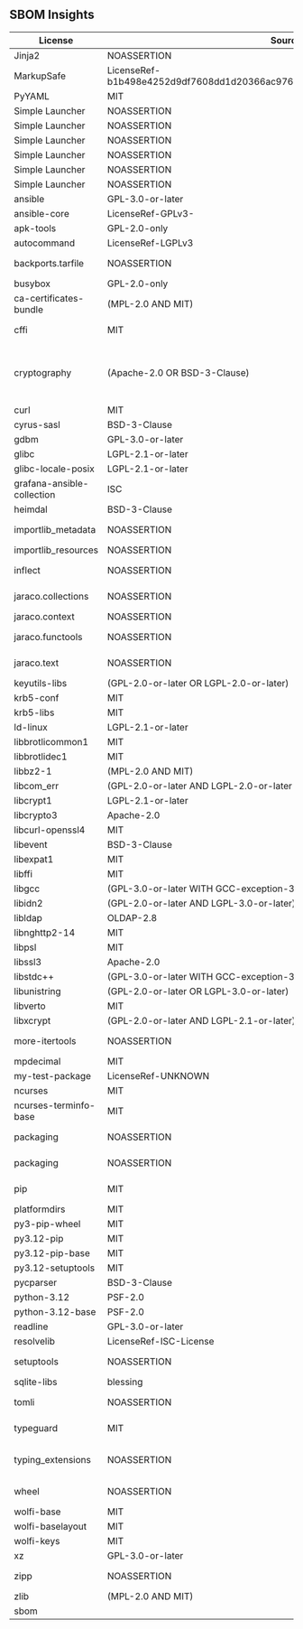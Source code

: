 ## SBOM Insights

| License | Source | Version | Package Name |
|---|---|---|---|
| Jinja2 | NOASSERTION | NOASSERTION | 3.1.4 |
| MarkupSafe | LicenseRef-b1b498e4252d9df7608dd1d20366ac9762cb408f6d400fb3410564e2c9c2a415 | NOASSERTION | 3.0.2 |
| PyYAML | MIT | Person: Kirill Simonov (xi@resolvent.net) | 6.0.2 |
| Simple Launcher | NOASSERTION | NOASSERTION | 1.1.0.14 |
| Simple Launcher | NOASSERTION | NOASSERTION | 1.1.0.14 |
| Simple Launcher | NOASSERTION | NOASSERTION | 1.1.0.14 |
| Simple Launcher | NOASSERTION | NOASSERTION | 1.1.0.14 |
| Simple Launcher | NOASSERTION | NOASSERTION | 1.1.0.14 |
| Simple Launcher | NOASSERTION | NOASSERTION | 1.1.0.14 |
| ansible | GPL-3.0-or-later | Person: Ansible, Inc. (info@ansible.com) | 10.5.0 |
| ansible-core | LicenseRef-GPLv3- | Person: Ansible, Inc. (info@ansible.com) | 2.17.5 |
| apk-tools | GPL-2.0-only | NOASSERTION | 2.14.4-r0 |
| autocommand | LicenseRef-LGPLv3 | Person: Nathan West | 2.2.2 |
| backports.tarfile | NOASSERTION | Person: \"Jason R. Coombs\" \u003cjaraco@jaraco.com\u003e | 1.2.0 |
| busybox | GPL-2.0-only | NOASSERTION | 1.37.0-r0 |
| ca-certificates-bundle | (MPL-2.0 AND MIT) | NOASSERTION | 20241010-r0 |
| cffi | MIT | Person: Armin Rigo, Maciej Fijalkowski (python-cffi@googlegroups.com) | 1.17.1 |
| cryptography | (Apache-2.0 OR BSD-3-Clause) | Person: The cryptography developers \u003ccryptography-dev@python.org\u003e (The Python Cryptographic Authority and individual contributors \u003ccryptography-dev@python.org\u003e) | 43.0.3 |
| curl | MIT | NOASSERTION | 8.10.1-r1 |
| cyrus-sasl | BSD-3-Clause | NOASSERTION | 2.1.28-r4 |
| gdbm | GPL-3.0-or-later | NOASSERTION | 1.24-r0 |
| glibc | LGPL-2.1-or-later | NOASSERTION | 2.40-r2 |
| glibc-locale-posix | LGPL-2.1-or-later | NOASSERTION | 2.40-r2 |
| grafana-ansible-collection | ISC | NOASSERTION | 2.1.4 |
| heimdal | BSD-3-Clause | NOASSERTION | 7.8.0-r6 |
| importlib_metadata | NOASSERTION | Person: \"Jason R. Coombs\" \u003cjaraco@jaraco.com\u003e | 8.0.0 |
| importlib_resources | NOASSERTION | Person: Barry Warsaw (barry@python.org) | 6.4.0 |
| inflect | NOASSERTION | Person: Paul Dyson \u003cpwdyson@yahoo.com\u003e | 7.3.1 |
| jaraco.collections | NOASSERTION | Person: \"Jason R. Coombs\" \u003cjaraco@jaraco.com\u003e | 5.1.0 |
| jaraco.context | NOASSERTION | Person: Jason R. Coombs (jaraco@jaraco.com) | 5.3.0 |
| jaraco.functools | NOASSERTION | Person: \"Jason R. Coombs\" \u003cjaraco@jaraco.com\u003e | 4.0.1 |
| jaraco.text | NOASSERTION | Person: \"Jason R. Coombs\" \u003cjaraco@jaraco.com\u003e | 3.12.1 |
| keyutils-libs | (GPL-2.0-or-later OR LGPL-2.0-or-later) | NOASSERTION | 1.6.3-r4 |
| krb5-conf | MIT | NOASSERTION | 1.0-r3 |
| krb5-libs | MIT | NOASSERTION | 1.21.3-r1 |
| ld-linux | LGPL-2.1-or-later | NOASSERTION | 2.40-r2 |
| libbrotlicommon1 | MIT | NOASSERTION | 1.1.0-r4 |
| libbrotlidec1 | MIT | NOASSERTION | 1.1.0-r4 |
| libbz2-1 | (MPL-2.0 AND MIT) | NOASSERTION | 1.0.8-r8 |
| libcom_err | (GPL-2.0-or-later AND LGPL-2.0-or-later AND BSD-3-Clause AND MIT) | NOASSERTION | 1.47.1-r0 |
| libcrypt1 | LGPL-2.1-or-later | NOASSERTION | 2.40-r2 |
| libcrypto3 | Apache-2.0 | NOASSERTION | 3.3.2-r2 |
| libcurl-openssl4 | MIT | NOASSERTION | 8.10.1-r1 |
| libevent | BSD-3-Clause | NOASSERTION | 2.1.12-r6 |
| libexpat1 | MIT | NOASSERTION | 2.6.3-r0 |
| libffi | MIT | NOASSERTION | 3.4.6-r5 |
| libgcc | (GPL-3.0-or-later WITH GCC-exception-3.1) | NOASSERTION | 14.2.0-r3 |
| libidn2 | (GPL-2.0-or-later AND LGPL-3.0-or-later) | NOASSERTION | 2.3.7-r2 |
| libldap | OLDAP-2.8 | NOASSERTION | 2.6.8-r5 |
| libnghttp2-14 | MIT | NOASSERTION | 1.63.0-r0 |
| libpsl | MIT | NOASSERTION | 0.21.5-r3 |
| libssl3 | Apache-2.0 | NOASSERTION | 3.3.2-r2 |
| libstdc++ | (GPL-3.0-or-later WITH GCC-exception-3.1) | NOASSERTION | 14.2.0-r3 |
| libunistring | (GPL-2.0-or-later OR LGPL-3.0-or-later) | NOASSERTION | 1.3-r0 |
| libverto | MIT | NOASSERTION | 0.3.2-r4 |
| libxcrypt | (GPL-2.0-or-later AND LGPL-2.1-or-later) | NOASSERTION | 4.4.36-r8 |
| more-itertools | NOASSERTION | Person: Erik Rose \u003cerikrose@grinchcentral.com\u003e | 10.3.0 |
| mpdecimal | MIT | NOASSERTION | 4.0.0-r2 |
| my-test-package | LicenseRef-UNKNOWN | Person: UNKNOWN (UNKNOWN) | 1.0 |
| ncurses | MIT | NOASSERTION | 6.5_p20241006-r3 |
| ncurses-terminfo-base | MIT | NOASSERTION | 6.5_p20241006-r3 |
| packaging | NOASSERTION | Person: Donald Stufft \u003cdonald@stufft.io\u003e | 24.1 |
| packaging | NOASSERTION | Person: Donald Stufft \u003cdonald@stufft.io\u003e | 24.1 |
| pip | MIT | Person: The pip developers \u003cdistutils-sig@python.org\u003e | 24.2 |
| platformdirs | MIT | NOASSERTION | 4.2.2 |
| py3-pip-wheel | MIT | NOASSERTION | 24.2-r4 |
| py3.12-pip | MIT | NOASSERTION | 24.2-r4 |
| py3.12-pip-base | MIT | NOASSERTION | 24.2-r4 |
| py3.12-setuptools | MIT | NOASSERTION | 75.1.0-r2 |
| pycparser | BSD-3-Clause | Person: Eli Bendersky (eliben@gmail.com) | 2.22 |
| python-3.12 | PSF-2.0 | NOASSERTION | 3.12.7-r0 |
| python-3.12-base | PSF-2.0 | NOASSERTION | 3.12.7-r0 |
| readline | GPL-3.0-or-later | NOASSERTION | 8.2.13-r0 |
| resolvelib | LicenseRef-ISC-License | Person: Tzu-ping Chung (uranusjr@gmail.com) | 1.0.1 |
| setuptools | NOASSERTION | Person: Python Packaging Authority \u003cdistutils-sig@python.org\u003e | 75.1.0.post20240925 |
| sqlite-libs | blessing | NOASSERTION | 3.46.1-r0 |
| tomli | NOASSERTION | Person: Taneli Hukkinen \u003chukkin@users.noreply.github.com\u003e | 2.0.1 |
| typeguard | MIT | Person: Alex Grönholm \u003calex.gronholm@nextday.fi\u003e | 4.3.0 |
| typing_extensions | NOASSERTION | Person: \"Guido van Rossum, Jukka Lehtosalo, Łukasz Langa, Michael Lee\" \u003clevkivskyi@gmail.com\u003e | 4.12.2 |
| wheel | NOASSERTION | Person: Daniel Holth \u003cdholth@fastmail.fm\u003e | 0.43.0 |
| wolfi-base | MIT | NOASSERTION | 1-r6 |
| wolfi-baselayout | MIT | NOASSERTION | 20230201-r15 |
| wolfi-keys | MIT | NOASSERTION | 1-r8 |
| xz | GPL-3.0-or-later | NOASSERTION | 5.6.3-r0 |
| zipp | NOASSERTION | Person: \"Jason R. Coombs\" \u003cjaraco@jaraco.com\u003e | 3.19.2 |
| zlib | (MPL-2.0 AND MIT) | NOASSERTION | 1.3.1-r4 |
| sbom |  | NOASSERTION |  |

